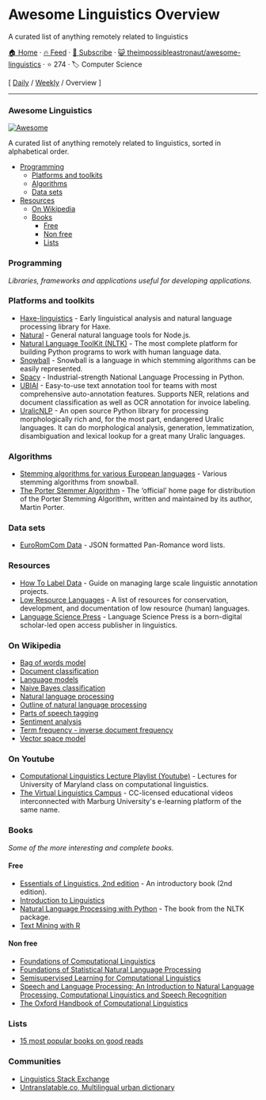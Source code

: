 # Awesome Linguistics Overview

A curated list of anything remotely related to linguistics

[🏠 Home](/README.md) · [🔥 Feed](https://www.trackawesomelist.com/theimpossibleastronaut/awesome-linguistics/rss.xml) · [📮 Subscribe](https://trackawesomelist.us17.list-manage.com/subscribe?u=d2f0117aa829c83a63ec63c2f&id=36a103854c) · [😺 theimpossibleastronaut/awesome-linguistics](https://github.com/theimpossibleastronaut/awesome-linguistics) · ⭐ 274 · 🏷️ Computer Science

[ [Daily](/content/theimpossibleastronaut/awesome-linguistics/README.md) / [Weekly](/content/theimpossibleastronaut/awesome-linguistics/week/README.md) / Overview ]

---

### Awesome Linguistics

[![Awesome](https://cdn.rawgit.com/sindresorhus/awesome/d7305f38d29fed78fa85652e3a63e154dd8e8829/media/badge.svg)](https://github.com/sindresorhus/awesome)

A curated list of anything remotely related to linguistics, sorted in alphabetical order.

*   [Programming](#programming)
    *   [Platforms and toolkits](#platforms-and-toolkits)
    *   [Algorithms](#algorithms)
    *   [Data sets](#data-sets)
*   [Resources](#resources)
    *   [On Wikipedia](#on-wikipedia)
    *   [Books](#books)
        *   [Free](#free)
        *   [Non free](#non-free)
        *   [Lists](#lists)

### Programming

*Libraries, frameworks and applications useful for developing applications.*

### Platforms and toolkits

*   [Haxe-linguistics](https://github.com/sexybiggetje/haxe-linguistics) - Early linguistical analysis and natural language processing library for Haxe.
*   [Natural](https://github.com/NaturalNode/natural) - General natural language tools for Node.js.
*   [Natural Language ToolKit (NLTK)](http://www.nltk.org/) - The most complete platform for building Python programs to work with human language data.
*   [Snowball](http://snowball.tartarus.org/) - Snowball is a language in which stemming algorithms can be easily represented.
*   [Spacy](https://spacy.io/) - Industrial-strength  National Language Processing in Python.
*   [UBIAI](https://ubiai.tools/) - Easy-to-use text annotation tool for teams with most comprehensive auto-annotation features. Supports NER, relations and document classification as well as OCR annotation for invoice labeling.
*   [UralicNLP](https://github.com/mikahama/uralicNLP) - An open source Python library for processing morphologically rich and, for the most part, endangered Uralic languages. It can do morphological analysis, generation, lemmatization, disambiguation and lexical lookup for a great many Uralic languages.

### Algorithms

*   [Stemming algorithms for various European languages](http://snowball.tartarus.org/texts/stemmersoverview.html) - Various stemming algorithms from snowball.
*   [The Porter Stemmer Algorithm](http://tartarus.org/martin/PorterStemmer/) - The ‘official’ home page for distribution of the Porter Stemming Algorithm, written and maintained by its author, Martin Porter.

### Data sets

*   [EuroRomCom Data](https://github.com/kirkins/euroromcom) - JSON formatted Pan-Romance word lists.

### Resources

*   [How To Label Data](https://www.lighttag.io/how-to-label-data/) - Guide on managing large scale linguistic annotation projects.
*   [Low Resource Languages](https://github.com/RIchardLitt/low-resource-languages) - A list of resources for conservation, development, and documentation of low resource (human) languages.
*   [Language Science Press](https://langsci-press.org/) - Language Science Press is a born-digital scholar-led open access publisher in linguistics.

### On Wikipedia

*   [Bag of words model](http://en.wikipedia.org/wiki/Bag-of-words_model)
*   [Document classification](http://en.wikipedia.org/wiki/Document_classification)
*   [Language models](http://en.wikipedia.org/wiki/Language_model)
*   [Naive Bayes classification](http://en.wikipedia.org/wiki/Naive_Bayes_classifier)
*   [Natural language processing](http://en.wikipedia.org/wiki/Natural_language_processing)
*   [Outline of natural language processing](http://en.wikipedia.org/wiki/Outline_of_natural_language_processing)
*   [Parts of speech tagging](http://en.wikipedia.org/wiki/Part-of-speech_tagging)
*   [Sentiment analysis](http://en.wikipedia.org/wiki/Sentiment_analysis)
*   [Term frequency - inverse document frequency](http://en.wikipedia.org/wiki/Tf%E2%80%93idf)
*   [Vector space model](http://en.wikipedia.org/wiki/Vector_space_model)

### On Youtube

*   [Computational Linguistics Lecture Playlist (Youtube)](https://www.youtube.com/playlist?list=PLegWUnz91WfuPebLI97-WueAP90JO-15i) - Lectures for University of Maryland class on computational linguistics.
*   [The Virtual Linguistics Campus](https://www.youtube.com/channel/UCaMpov1PPVXGcKYgwHjXB3g) - CC-licensed educational videos interconnected with Marburg University's e-learning platform of the same name.

### Books

*Some of the more interesting and complete books.*

#### Free

*   [Essentials of Linguistics, 2nd edition](https://ecampusontario.pressbooks.pub/essentialsoflinguistics2/) - An introductory book (2nd edition).
*   [Introduction to Linguistics](https://linguistics.ucla.edu/people/Kracht/courses/ling20-fall07/ling-intro.pdf)
*   [Natural Language Processing with Python](http://www.nltk.org/book/) - The book from the NLTK package.
*   [Text Mining with R](https://www.tidytextmining.com)

#### Non free

*   [Foundations of Computational Linguistics](http://books.google.com/books?id=o9iGAgAAQBAJ\&dq=Foundations+of+Computational+Linguistics\&hl=nl\&source=gbs_navlinks_s)
*   [Foundations of Statistical Natural Language Processing](https://books.google.nl/books?id=YiFDxbEX3SUC)
*   [Semisupervised Learning for Computational Linguistics](http://books.google.com/books/about/Semisupervised_Learning_for_Computationa.html?id=VCd67cGB_rAC\&redir_esc=y)
*   [Speech and Language Processing: An Introduction to Natural Language Processing, Computational Linguistics and Speech Recognition](https://books.google.nl/books?id=fZmj5UNK8AQC)
*   [The Oxford Handbook of Computational Linguistics](http://www.oxfordhandbooks.com/view/10.1093/oxfordhb/9780199276349.001.0001/oxfordhb-9780199276349)

### Lists

*   [15 most popular books on good reads](http://www.goodreads.com/shelf/show/natural-language-processing)

### Communities

*   [Linguistics Stack Exchange](https://linguistics.stackexchange.com/)
*   [Untranslatable.co, Multilingual urban dictionary](https://untranslatable.co/)

